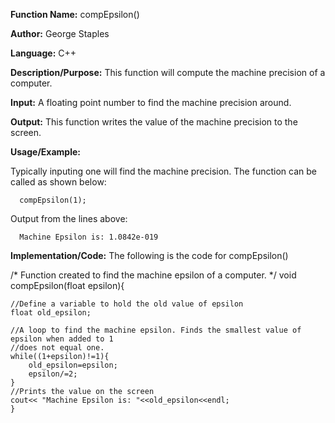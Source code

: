 **Function Name:**           compEpsilon()

**Author:** George Staples

**Language:** C++

**Description/Purpose:** This function will compute the machine precision of a computer.

**Input:** A floating point number to find the machine precision around.

**Output:** This function writes the value of the machine precision to the screen.

**Usage/Example:**

Typically inputing one will find the machine precision. The function can be called as shown below:

      compEpsilon(1);
      
Output from the lines above:

      Machine Epsilon is: 1.0842e-019


**Implementation/Code:** The following is the code for compEpsilon()

/*
Function created to find the machine
epsilon of a computer.
*/
void compEpsilon(float epsilon){

    //Define a variable to hold the old value of epsilon
    float old_epsilon;

    //A loop to find the machine epsilon. Finds the smallest value of epsilon when added to 1
    //does not equal one.
    while((1+epsilon)!=1){
        old_epsilon=epsilon;
        epsilon/=2;
    }
    //Prints the value on the screen
    cout<< "Machine Epsilon is: "<<old_epsilon<<endl;
    }

